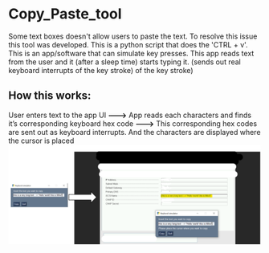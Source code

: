 # Copy_Paste_tool
Some text boxes doesn't allow users to paste the text. To resolve this issue this tool was developed. This is a python script that does the 'CTRL + v'.   
This is an app/software that can simulate key presses. This app reads text from the user and it (after a sleep time) starts typing it. (sends out real keyboard interrupts of the key stroke)
of the key stroke)

## How this works:
User enters text to the app UI **--->** App reads each characters and finds it’s corresponding keyboard hex code **--->** This corresponding hex codes are sent out as keyboard interrupts. And the characters are displayed where the cursor is placed
![alt text](image_of_copy_paste_tool_git.png)




